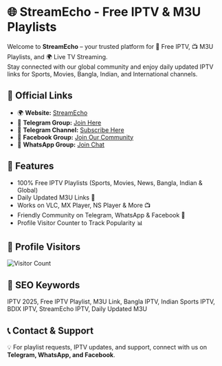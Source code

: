 # 🌐 StreamEcho - Free IPTV & M3U Playlists  

Welcome to **StreamEcho** – your trusted platform for 🎥 Free IPTV, 📺 M3U Playlists, and 🌍 Live TV Streaming.  
Stay connected with our global community and enjoy daily updated IPTV links for Sports, Movies, Bangla, Indian, and International channels.  

## 🔗 Official Links  
- 🌍 **Website:** [StreamEcho](https://streamecho.top)  
- 💬 **Telegram Group:** [Join Here](https://t.me/manikcable)  
- 📢 **Telegram Channel:** [Subscribe Here](https://t.me/bdixftpiptv)  
- 👥 **Facebook Group:** [Join Our Community](https://www.facebook.com/groups/nexttech)  
- 📱 **WhatsApp Group:** [Join Chat](https://chat.whatsapp.com/H0mKsjcqR9Y9y23Y4UX5xE?mode=ems_share_t)  

## 🚀 Features  
* 100% Free IPTV Playlists (Sports, Movies, News, Bangla, Indian & Global)  
* Daily Updated M3U Links 🔗  
* Works on VLC, MX Player, NS Player & More 📺  
* Friendly Community on Telegram, WhatsApp & Facebook 👥  
* Profile Visitor Counter to Track Popularity 📊  

## 👀 Profile Visitors  

![Visitor Count](https://komarev.com/ghpvc/?username=YourGitHubUsername&label=Profile+Visitors&color=blue&style=flat-square)  

## 📌 SEO Keywords  
IPTV 2025, Free IPTV Playlist, M3U Link, Bangla IPTV, Indian Sports IPTV, BDIX IPTV, StreamEcho IPTV, Daily Updated M3U  

## 📞 Contact & Support  
💡 For playlist requests, IPTV updates, and support, connect with us on **Telegram, WhatsApp, and Facebook**.  
